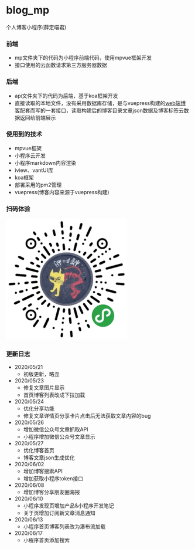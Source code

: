 # blog_mp
个人博客小程序(薛定喵君)

### 前端
- mp文件夹下的代码为小程序前端代码，使用mpvue框架开发
- 接口使用的云函数请求第三方服务器数据

### 后端
- api文件夹下的代码为后端，基于koa框架开发
- 直接读取的本地文件，没有采用数据库存储，是与vuepress构建的[web端博客](http://xuedingmiao.com)配套而写的一套接口，读取构建后的博客目录文章json数据及博客标签云数据返回给前端展示

### 使用到的技术
- mpvue框架
- 小程序云开发
- 小程序markdown内容渲染
- iview、vantUI库
- koa框架
- 部署采用的pm2管理
- vuepress(博客内容来源于vuepress构建)

### 扫码体验
<img src="/xcx_qrcode.jpg" height="330" width="330">

### 更新日志
- 2020/05/21
    - 初版更新，略丑
- 2020/05/23
    - 修复文章图片显示
    - 首页博客列表改成下拉加载
- 2020/05/24
    - 优化分享功能
    - 修复文章详情页分享卡片点击后无法获取文章内容的bug
- 2020/05/26
    - 增加微信公众号文章抓取API
    - 小程序增加微信公众号文章显示
- 2020/05/27
    - 优化博客首页
    - 博客文章json生成优化
- 2020/06/02
    - 增加博客搜索API
    - 增加获取小程序token接口
- 2020/06/08
    - 增加博客分享朋友圈海报
- 2020/06/10
    - 小程序发现页增加产品&小程序开发笔记
    - 关于页增加订阅新文章消息通知
- 2020/06/13
    - 小程序首页博客列表改为瀑布流加载
- 2020/06/17
    - 小程序首页添加搜索
    